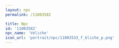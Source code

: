 ```yaml
---
layout: npc
permalink: /11003582

title: Npc
id: '11003582'
npc_name: 'Veliche'
icon_url: 'portrait/npc/11003533_f_bliche_p.png'
---
```

